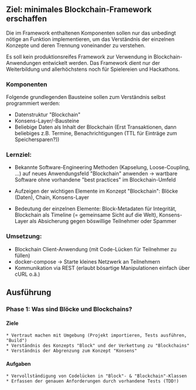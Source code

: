 ## Ziel: minimales Blockchain-Framework erschaffen

Die im Framework enthaltenen Komponenten sollen nur das unbedingt nötige an
Funktion implementieren, um das Verständnis der einzelnen Konzepte und deren
Trennung voneinander zu verstehen.

Es soll kein produktionsreifes Framework zur Verwendung in Blockchain-
Anwendungen entwickelt werden. Das Framework dient nur der Weiterbildung und
allerhöchstens noch für Spielereien und Hackathons.

### Komponenten
Folgende grundlegenden Bausteine sollen zum Verständnis selbst programmiert
werden:
  * Datenstruktur "Blockchain"
  * Konsens-Layer/-Bausteine
  * Beliebige Daten als Inhalt der Blockchain
    (Erst Transaktionen, dann beliebiges z.B. Termine, Benachrichtigungen
    (TTL für Einträge zum Speichersparen?))

### Lernziel:
  * Bekannte Software-Engineering Methoden (Kapselung, Loose-Coupling, ...)
    auf neues Anwendungsfeld "Blockchain" anwenden
    -> wartbare Software ohne vorhandene "best practices" im Blockchain-Umfeld

  * Aufzeigen der wichtigen Elemente im Konzept "Blockchain":
    Blöcke (Daten), Chain, Konsens-Layer

  * Bedeutung der einzelnen Elemente:
      Block-Metadaten für Integrität,
      Blockchain als Timeline (= gemeinsame Sicht auf die Welt),
      Konsens-Layer als Absicherung gegen böswillige Teilnehmer oder Spammer

### Umsetzung:
  * Blockchain Client-Anwendung (mit Code-Lücken für Teilnehmer zu füllen)
  * docker-compose -> Starte kleines Netzwerk an Teilnehmern
  * Kommunikation via REST (erlaubt bösartige Manipulationen einfach über cURL o.ä.)

## Ausführung

### Phase 1: Was sind Blöcke und Blockchains?

#### Ziele
    * Vertraut machen mit Umgebung (Projekt importieren, Tests ausführen, "Build")
    * Verständnis des Konzepts "Block" und der Verkettung zu "Blockchains"
    * Verständnis der Abgrenzung zum Konzept "Konsens"

#### Aufgaben
    * Vervollständigung von Codelücken in "Block"- & "Blockchain"-Klassen
    * Erfassen der genauen Anforderungen durch vorhandene Tests (TDD!)
